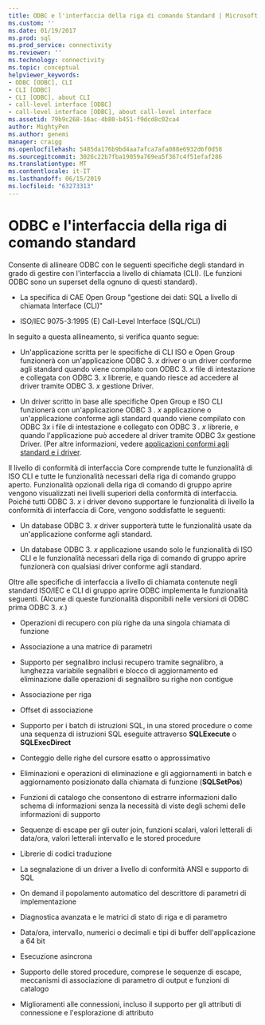 ```yaml
---
title: ODBC e l'interfaccia della riga di comando Standard | Microsoft Docs
ms.custom: ''
ms.date: 01/19/2017
ms.prod: sql
ms.prod_service: connectivity
ms.reviewer: ''
ms.technology: connectivity
ms.topic: conceptual
helpviewer_keywords:
- ODBC [ODBC], CLI
- CLI [ODBC]
- CLI [ODBC], about CLI
- call-level interface [ODBC]
- call-level interface [ODBC], about call-level interface
ms.assetid: 79b9c268-16ac-4b80-b451-f9dcd8c02ca4
author: MightyPen
ms.author: genemi
manager: craigg
ms.openlocfilehash: 5485da176b9bd4aa7afca7afa088e6932d6f0d58
ms.sourcegitcommit: 3026c22b7fba19059a769ea5f367c4f51efaf286
ms.translationtype: MT
ms.contentlocale: it-IT
ms.lasthandoff: 06/15/2019
ms.locfileid: "63273313"
---
```

# <a name="odbc-and-the-standard-cli"></a>ODBC e l'interfaccia della riga di comando standard
Consente di allineare ODBC con le seguenti specifiche degli standard in grado di gestire con l'interfaccia a livello di chiamata (CLI). (Le funzioni ODBC sono un superset della ognuno di questi standard).  
  
-   La specifica di CAE Open Group "gestione dei dati: SQL a livello di chiamata Interface (CLI)"  
  
-   ISO/IEC 9075-3:1995 (E) Call-Level Interface (SQL/CLI)  
  
 In seguito a questa allineamento, si verifica quanto segue:  
  
-   Un'applicazione scritta per le specifiche di CLI ISO e Open Group funzionerà con un'applicazione ODBC 3. *x* driver o un driver conforme agli standard quando viene compilato con ODBC 3. *x* file di intestazione e collegata con ODBC 3. *x* librerie, e quando riesce ad accedere al driver tramite ODBC 3. *x* gestione Driver.  
  
-   Un driver scritto in base alle specifiche Open Group e ISO CLI funzionerà con un'applicazione ODBC 3 *. x* applicazione o un'applicazione conforme agli standard quando viene compilato con ODBC 3*x* i file di intestazione e collegato con ODBC 3 *. x* librerie, e quando l'applicazione può accedere al driver tramite ODBC 3*x* gestione Driver. (Per altre informazioni, vedere [applicazioni conformi agli standard e i driver](../../odbc/reference/develop-app/standards-compliant-applications-and-drivers.md).  
  
 Il livello di conformità di interfaccia Core comprende tutte le funzionalità di ISO CLI e tutte le funzionalità necessari della riga di comando gruppo aperto. Funzionalità opzionali della riga di comando di gruppo aprire vengono visualizzati nei livelli superiori della conformità di interfaccia. Poiché tutti ODBC 3. *x* i driver devono supportare le funzionalità di livello la conformità di interfaccia di Core, vengono soddisfatte le seguenti:  
  
-   Un database ODBC 3. *x* driver supporterà tutte le funzionalità usate da un'applicazione conforme agli standard.  
  
-   Un database ODBC 3. *x* applicazione usando solo le funzionalità di ISO CLI e le funzionalità necessari della riga di comando di gruppo aprire funzionerà con qualsiasi driver conforme agli standard.  
  
 Oltre alle specifiche di interfaccia a livello di chiamata contenute negli standard ISO/IEC e CLI di gruppo aprire ODBC implementa le funzionalità seguenti. (Alcune di queste funzionalità disponibili nelle versioni di ODBC prima ODBC 3. *x*.)  
  
-   Operazioni di recupero con più righe da una singola chiamata di funzione  
  
-   Associazione a una matrice di parametri  
  
-   Supporto per segnalibro inclusi recupero tramite segnalibro, a lunghezza variabile segnalibri e blocco di aggiornamento ed eliminazione dalle operazioni di segnalibro su righe non contigue  
  
-   Associazione per riga  
  
-   Offset di associazione  
  
-   Supporto per i batch di istruzioni SQL, in una stored procedure o come una sequenza di istruzioni SQL eseguite attraverso **SQLExecute** o **SQLExecDirect**  
  
-   Conteggio delle righe del cursore esatto o approssimativo  
  
-   Eliminazioni e operazioni di eliminazione e gli aggiornamenti in batch e aggiornamento posizionato dalla chiamata di funzione (**SQLSetPos**)  
  
-   Funzioni di catalogo che consentono di estrarre informazioni dallo schema di informazioni senza la necessità di viste degli schemi delle informazioni di supporto  
  
-   Sequenze di escape per gli outer join, funzioni scalari, valori letterali di data/ora, valori letterali intervallo e le stored procedure  
  
-   Librerie di codici traduzione  
  
-   La segnalazione di un driver a livello di conformità ANSI e supporto di SQL  
  
-   On demand il popolamento automatico del descrittore di parametri di implementazione  
  
-   Diagnostica avanzata e le matrici di stato di riga e di parametro  
  
-   Data/ora, intervallo, numerici o decimali e tipi di buffer dell'applicazione a 64 bit  
  
-   Esecuzione asincrona  
  
-   Supporto delle stored procedure, comprese le sequenze di escape, meccanismi di associazione di parametro di output e funzioni di catalogo  
  
-   Miglioramenti alle connessioni, incluso il supporto per gli attributi di connessione e l'esplorazione di attributo
